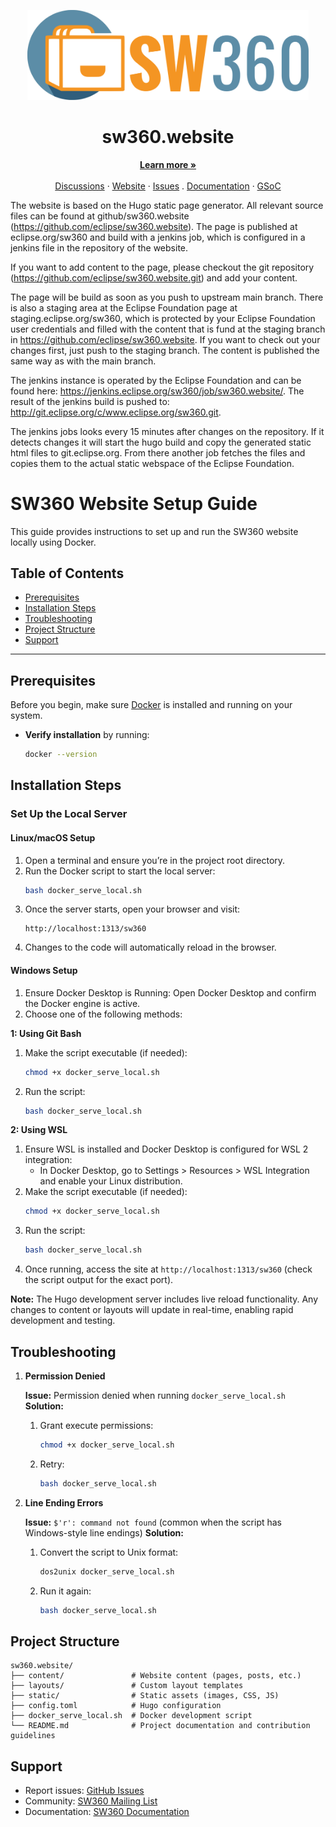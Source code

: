 <p align="center">
  <a href="https://eclipse.dev/sw360/">
   <img src="static/img/logos/logo_full.svg" alt="SW360 Logo" width="450">
  </a>
    <h1 align="center">sw360.website</h1>
  
  <p align="center">
    <a href="https://eclipse.dev/sw360/"><strong>Learn more »</strong></a>
    <br />
    <br />
    <a href="https://sw360chat.slack.com/">Discussions</a>
    ·
    <a href="https://eclipse.dev/sw360/">Website</a>
    ·
    <a href="https://github.com/eclipse-sw360/sw360.website/issues">Issues</a>
    .
    <a href="https://eclipse.dev/sw360/docs/">Documentation</a>
    ·
    <a href="https://eclipse.dev/sw360/gsoc/">GSoC</a>
  </p>
</p>

The website is based on the Hugo static page generator. 
All relevant source files can be found at github/sw360.website (https://github.com/eclipse/sw360.website). 
The page is published at eclipse.org/sw360 and build with a jenkins job, which is configured in a jenkins file in the repository of the website.

If you want to add content to the page, please checkout the git repository (https://github.com/eclipse/sw360.website.git) and add your content.

The page will be build as soon as you push to upstream main branch. There is also a staging area at the Eclipse Foundation page at staging.eclipse.org/sw360, which is protected by your Eclipse Foundation user credentials and filled with the content that is fund at the staging branch in https://github.com/eclipse/sw360.website. If you want to check out your changes first, just push to the staging branch. The content is published the same way as with the main branch.

The jenkins instance is operated by the Eclipse Foundation and can be found here: https://jenkins.eclipse.org/sw360/job/sw360.website/.
The result of the jenkins build is pushed to: http://git.eclipse.org/c/www.eclipse.org/sw360.git.

The jenkins jobs looks every 15 minutes after changes on the repository. If it detects changes it will start the hugo build and copy the generated static html files to git.eclipse.org. From there another job fetches the files and copies them to the actual static webspace of the Eclipse Foundation.

# SW360 Website Setup Guide

This guide provides instructions to set up and run the SW360 website locally using Docker.

## Table of Contents

- [Prerequisites](#prerequisites)
- [Installation Steps](#installation-steps)
- [Troubleshooting](#troubleshooting)
- [Project Structure](#project-structure)
- [Support](#support)

---

## Prerequisites

Before you begin, make sure [Docker](https://docs.docker.com/get-docker/) is installed and running on your system.

- **Verify installation** by running:
    ```bash
    docker --version
    ```

## Installation Steps

### Set Up the Local Server

#### Linux/macOS Setup

1. Open a terminal and ensure you’re in the project root directory.
2. Run the Docker script to start the local server:
    ```bash
    bash docker_serve_local.sh
    ```
3. Once the server starts, open your browser and visit:
    ```text
    http://localhost:1313/sw360
    ```
4. Changes to the code will automatically reload in the browser.

#### Windows Setup

1. Ensure Docker Desktop is Running: Open Docker Desktop and confirm the Docker engine is active.
2. Choose one of the following methods:

**1: Using Git Bash**

1. Make the script executable (if needed):
    ```bash
    chmod +x docker_serve_local.sh
    ```
2. Run the script:
    ```bash
    bash docker_serve_local.sh
    ```

**2: Using WSL**

1. Ensure WSL is installed and Docker Desktop is configured for WSL 2 integration:
    - In Docker Desktop, go to Settings > Resources > WSL Integration and enable your Linux distribution.
2. Make the script executable (if needed):
    ```bash
    chmod +x docker_serve_local.sh
    ```
3. Run the script:
    ```bash
    bash docker_serve_local.sh
    ```
4. Once running, access the site at `http://localhost:1313/sw360` (check the script output for the exact port).

**Note:** The Hugo development server includes live reload functionality. Any changes to content or layouts will update in real-time, enabling rapid development and testing.

## Troubleshooting

1. **Permission Denied**

    **Issue:** Permission denied when running `docker_serve_local.sh`
    **Solution:**
    1. Grant execute permissions:
        ```bash
        chmod +x docker_serve_local.sh
        ```
    2. Retry:
        ```bash
        bash docker_serve_local.sh
        ```

2. **Line Ending Errors**

    **Issue:** `$'r': command not found` (common when the script has Windows-style line endings)
    **Solution:**
    1. Convert the script to Unix format:
        ```bash
        dos2unix docker_serve_local.sh
        ```
    2. Run it again:
        ```bash
        bash docker_serve_local.sh
        ```


## Project Structure
```
sw360.website/
├── content/               # Website content (pages, posts, etc.)
├── layouts/               # Custom layout templates
├── static/                # Static assets (images, CSS, JS)
├── config.toml            # Hugo configuration
├── docker_serve_local.sh  # Docker development script
└── README.md              # Project documentation and contribution guidelines
```

## Support

- Report issues: [GitHub Issues](https://github.com/eclipse/sw360.website/issues)
- Community: [SW360 Mailing List](https://dev.eclipse.org/mailman/listinfo/sw360-dev)
- Documentation: [SW360 Documentation](https://eclipse.dev/sw360/docs/)
